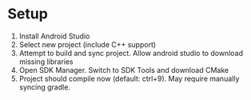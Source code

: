 
# Setup
1. Install Android Studio
2. Select new project (include C++ support)
3. Attempt to build and sync project. Allow android studio to download missing libraries
4. Open SDK Manager. Switch to SDK Tools and download CMake
5. Project should compile now (default: ctrl+9). May require manually syncing gradle.
